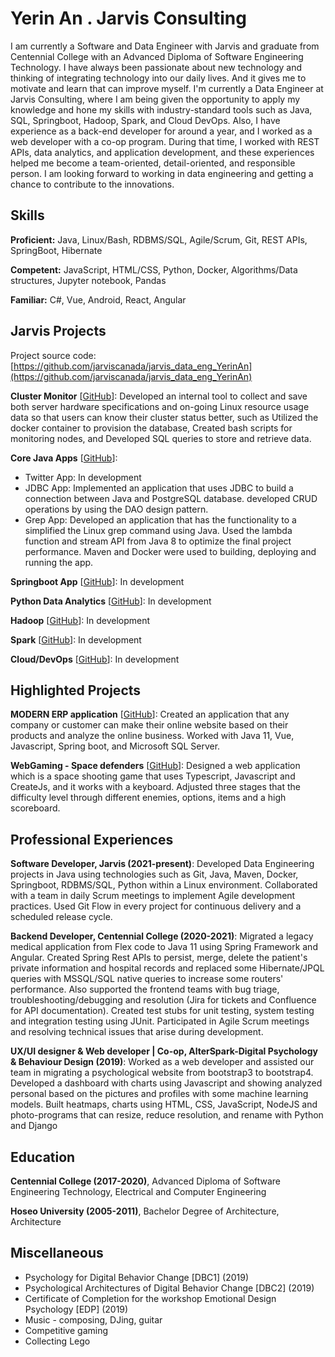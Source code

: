 # Yerin An . Jarvis Consulting

I am currently a Software and Data Engineer with Jarvis and graduate from Centennial College with an Advanced Diploma of Software Engineering Technology. I have always been passionate about new technology and thinking of integrating technology into our daily lives. And it gives me to motivate and learn that can improve myself. I'm currently a Data Engineer at Jarvis Consulting, where I am being given the opportunity to apply my knowledge and hone my skills with industry-standard tools such as Java, SQL, Springboot, Hadoop, Spark, and Cloud DevOps. Also, I have experience as a back-end developer for around a year, and I worked as a web developer with a co-op program. During that time, I worked with REST APIs, data analytics, and application development, and these experiences helped me become a team-oriented, detail-oriented, and responsible person. I am looking forward to working in data engineering and getting a chance to contribute to the innovations.

## Skills

**Proficient:** Java, Linux/Bash, RDBMS/SQL, Agile/Scrum, Git, REST APIs, SpringBoot, Hibernate

**Competent:** JavaScript, HTML/CSS, Python, Docker, Algorithms/Data structures, Jupyter notebook, Pandas

**Familiar:** C#, Vue, Android, React, Angular

## Jarvis Projects

Project source code: [https://github.com/jarviscanada/jarvis_data_eng_YerinAn](https://github.com/jarviscanada/jarvis_data_eng_YerinAn)


**Cluster Monitor** [[GitHub](https://github.com/jarviscanada/jarvis_data_eng_YerinAn/tree/master/linux_sql)]: Developed an internal tool to collect and save both server hardware specifications and on-going Linux resource usage data so that users can know their cluster status better, such as Utilized the docker container to provision the database, Created bash scripts for monitoring nodes, and Developed SQL queries to store and retrieve data.

**Core Java Apps** [[GitHub](https://github.com/jarviscanada/jarvis_data_eng_YerinAn/tree/master/core_java)]:
      
  - Twitter App: In development
  - JDBC App: Implemented an application that uses JDBC to build a connection between Java and PostgreSQL database. developed CRUD operations by using the DAO design pattern.
  - Grep App: Developed an application that has the functionality to a simplified the Linux grep command using Java. Used the lambda function and stream API from Java 8 to optimize the final project performance. Maven and Docker were used to building, deploying and running the app.

**Springboot App** [[GitHub](https://github.com/jarviscanada/jarvis_data_eng_YerinAn/tree/master/springboot)]: In development

**Python Data Analytics** [[GitHub](https://github.com/jarviscanada/jarvis_data_eng_YerinAn/tree/master/python_data_anlytics)]: In development

**Hadoop** [[GitHub](https://github.com/jarviscanada/jarvis_data_eng_YerinAn/tree/master/hadoop)]: In development

**Spark** [[GitHub](https://github.com/jarviscanada/jarvis_data_eng_YerinAn/tree/master/spark)]: In development

**Cloud/DevOps** [[GitHub](https://github.com/jarviscanada/jarvis_data_eng_YerinAn/tree/master/cloud_devops)]: In development


## Highlighted Projects
**MODERN ERP application** [[GitHub](https://github.com/caiquebispoferreira/resourceserver)]: Created an application that any company or customer can make their online website based on their products and analyze the online business. Worked with Java 11, Vue, Javascript, Spring boot, and Microsoft SQL Server.

**WebGaming - Space defenders** [[GitHub](https://github.com/Calvin05/WebGamming-Group1)]: Designed a web application which is a space shooting game that uses Typescript, Javascript and CreateJs, and it works with a keyboard. Adjusted three stages that the difficulty level through different enemies, options, items and a high scoreboard.


## Professional Experiences

**Software Developer, Jarvis (2021-present)**: Developed Data Engineering projects in Java using technologies such as Git, Java, Maven, Docker, Springboot, RDBMS/SQL, Python within a Linux environment. Collaborated with a team in daily Scrum meetings to implement Agile development practices. Used Git Flow in every project for continuous delivery and a scheduled release cycle.

**Backend Developer, Centennial College (2020-2021)**: Migrated a legacy medical application from Flex code to Java 11 using Spring Framework and Angular. Created Spring Rest APIs to persist, merge, delete the patient's private information and hospital records and replaced some Hibernate/JPQL queries with MSSQL/SQL native queries to increase some routers' performance. Also supported the frontend teams with bug triage, troubleshooting/debugging and resolution (Jira for tickets and Confluence for API documentation). Created test stubs for unit testing, system testing and integration testing using JUnit. Participated in Agile Scrum meetings and resolving technical issues that arise during development.

**UX/UI designer & Web developer | Co-op, AlterSpark-Digital Psychology & Behaviour Design (2019)**: Worked as a web developer and assisted our team in migrating a psychological website from bootstrap3 to bootstrap4. Developed a dashboard with charts using Javascript and showing analyzed personal based on the pictures and profiles with some machine learning models. Built heatmaps, charts using HTML, CSS, JavaScript, NodeJS and photo-programs that can resize, reduce resolution, and rename with Python and Django


## Education
**Centennial College (2017-2020)**, Advanced Diploma of Software Engineering Technology, Electrical and Computer Engineering

**Hoseo University (2005-2011)**, Bachelor Degree of Architecture, Architecture


## Miscellaneous
- Psychology for Digital Behavior Change [DBC1] (2019)
- Psychological Architectures of Digital Behavior Change [DBC2] (2019)
- Certificate of Completion for the workshop Emotional Design Psychology [EDP] (2019)
- Music - composing, DJing, guitar
- Competitive gaming
- Collecting Lego